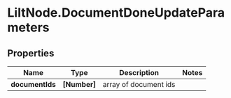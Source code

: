 # LiltNode.DocumentDoneUpdateParameters

## Properties

Name | Type | Description | Notes
------------ | ------------- | ------------- | -------------
**documentIds** | **[Number]** | array of document ids | 


